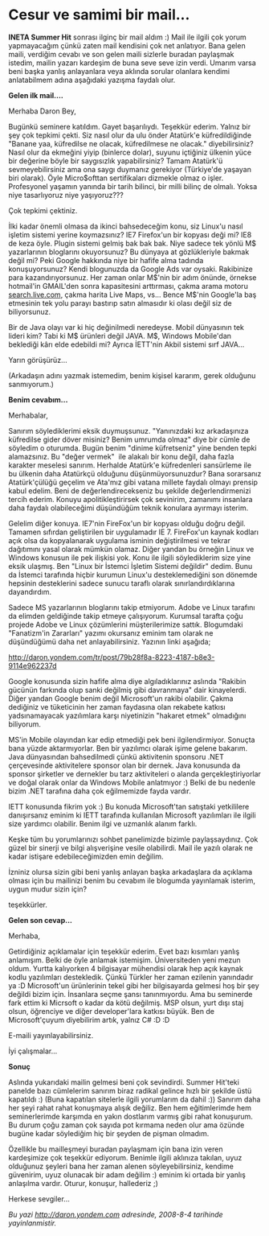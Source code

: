 # Cesur ve samimi bir mail...
**INETA Summer Hit** sonrası ilginç bir mail aldım :) Mail ile ilgili
çok yorum yapmayacağım çünkü zaten mail kendisini çok net anlatıyor.
Bana gelen maili, verdiğim cevabı ve son gelen maili sizlerle buradan
paylaşmak istedim, mailin yazarı kardeşim de buna seve seve izin verdi.
Umarım varsa beni başka yanlış anlayanlara veya aklında sorular olanlara
kendimi anlatabilmem adına aşağıdaki yazışma faydalı olur.

**Gelen ilk mail....**

Merhaba Daron Bey,

Bugünkü seminere katıldım. Gayet başarılıydı. Teşekkür ederim. Yalnız
bir şey çok tepkimi çekti. Siz nasıl olur da ulu önder Atatürk'e
küfredildiğinde "Banane yaa, küfredilse ne olacak, küfredilmese ne
olacak." diyebilirsiniz? Nasıl olur da ekmeğini yiyip (binlerce dolar),
suyunu içtiğiniz ülkenin yüce bir değerine böyle bir saygısızlık
yapabilirsiniz? Tamam Atatürk'ü sevmeyebilirsiniz ama ona saygı duymanız
gerekiyor (Türkiye'de yaşayan biri olarak). Öyle Micro\$ofttan
sertifikaları dizmekle olmaz o işler. Profesyonel yaşamın yanında bir
tarih bilinci, bir milli bilinç de olmalı. Yoksa niye tasarlıyoruz niye
yaşıyoruz???

Çok tepkimi çektiniz.

İlki kadar önemli olmasa da ikinci bahsedeceğim konu, siz Linux'u nasıl
işletim sistemi yerine koymazsınız? IE7 Firefox'un bir kopyası deği mi?
IE8 de keza öyle. Plugin sistemi gelmiş bak bak bak. Niye sadece tek
yönlü M\$ yazarlarının bloglarını okuyorsunuz? Bu dünyaya at
gözlükleriyle bakmak değil mi? Peki Google hakkında niye bir hafife alma
tadında konuşuyorsunuz? Kendi blogunuzda da Google Ads var oysaki.
Rakibinize para kazandırıyorsunuz. Her zaman onlar M\$'nin bir adım
önünde, örnekse hotmail'in GMAIL'den sonra kapasitesini arttırması,
çakma arama motoru [search.live.com](http://search.live.com), çakma
harita Live Maps, vs... Bence M\$'nin Google'la baş etmesinin tek yolu
parayı bastırıp satın almasıdır ki olası değil siz de biliyorsunuz.

Bir de Java olayı var ki hiç değinilmedi neredeyse. Mobil dünyasının tek
lideri kim? Tabi ki M\$ ürünleri değil JAVA. M\$, Windows Mobile'dan
beklediği kârı elde edebildi mi? Ayrıca İETT'nin Akbil sistemi sırf
JAVA...

Yarın görüşürüz...

(Arkadaşın adını yazmak istemedim, benim kişisel kararım, gerek olduğunu
sanmıyorum.)

**Benim cevabım...**

Merhabalar,  

Sanırım söylediklerimi eksik duymuşsunuz. "Yanınızdaki kız arkadaşınıza
küfredilse gider döver misiniz? Benim umrumda olmaz" diye bir cümle de
söyledim o oturumda. Bugün benim "dinime küfretseniz" yine benden tepki
alamazsınız. Bu "değer vermek"  ile alakalı bir konu değil, daha fazla
karakter meselesi sanırım. Herhalde Atatürk'e küfredenleri sansürleme
ile bu ülkenin daha Atatürkçü olduğunu düşünmüyorsunuzdur? Bana
sorarsanız Atatürk'çülüğü geçelim ve Ata'mız gibi vatana millete faydalı
olmayı prensip kabul edelim. Beni de değerlendirecekseniz bu şekilde
değerlendirmenizi tercih ederim. Konuyu apolitikleştirirsek çok
sevinirim, zamanımı insanlara daha faydalı olabileceğimi düşündüğüm
teknik konulara ayırmayı isterim.  

Gelelim diğer konuya. IE7'nin FireFox'un bir kopyası olduğu doğru değil.
Tamamen sıfırdan geliştirilen bir uygulamadır IE 7. FireFox'un kaynak
kodları açık olsa da kopyalanarak uygulama isminin değiştirilmesi ve
tekrar dağıtımını yasal olarak mümkün olamaz. Diğer yandan bu örneğin
Linux ve Windows konusun ile pek ilişkisi yok. Konu ile ilgili
söylediklerim size yine eksik ulaşmış. Ben "Linux bir İstemci İşletim
Sistemi değildir" dedim. Bunu da İstemci tarafında hiçbir kurumun
Linux'u desteklemediğini son dönemde hepsinin desteklerini sadece sunucu
taraflı olarak sınırlandırdıklarına dayandırdım.  

Sadece MS yazarlarının bloglarını takip etmiyorum. Adobe ve Linux
tarafını da elimden geldiğinde takip etmeye çalışıyorum. Kurumsal
tarafta çoğu projede Adobe ve Linux çözümlerini müşterilerimize sattık.
Blogumdaki "Fanatizm'in Zararları" yazımı okursanız eminim tam olarak ne
düşündüğümü daha net anlayabilirsiniz. Yazının linki aşağıda;  

<http://daron.yondem.com/tr/post/79b28f8a-8223-4187-b8e3-9114e962237d>  

Google konusunda sizin hafife alma diye algıladıklarınız aslında
"Rakibin gücünün farkında olup sanki değilmiş gibi davranmaya" dair
kinayelerdi. Diğer yandan Google benim değil Microsoft'un rakibi
olabilir. Çakma dediğiniz ve tüketicinin her zaman faydasına olan
rekabete katkısı yadsınamayacak yazılımlara karşı niyetinizin "hakaret
etmek" olmadığını biliyorum.  

MS'in Mobile olayından kar edip etmediği pek beni ilgilendirmiyor.
Sonuçta bana yüzde aktarmıyorlar. Ben bir yazılımcı olarak işime gelene
bakarım. Java dünyasından bahsedilmedi çünkü aktivitenin sponsoru .NET
çerçevesinde aktivitelere sponsor olan bir dernek. Java konusunda da
sponsor şirketler ve dernekler bu tarz aktiviteleri o alanda
gerçekleştiriyorlar ve doğal olarak onlar da Windows Mobile anlatmıyor
:) Belki de bu nedenle bizim .NET tarafına daha çok eğilmemizde fayda
vardır.  

IETT konusunda fikrim yok :) Bu konuda Microsoft'tan satıştaki
yetkililere danışırsanız eminim ki IETT tarafında kullanılan Microsoft
yazılımları ile ilgili size yardımcı olabilir. Benim ilgi ve uzmanlık
alanım farklı.  

Keşke tüm bu yorumlarınızı sohbet panelimizde bizimle paylaşsaydınız.
Çok güzel bir sinerji ve bilgi alışverişine vesile olabilirdi. Mail ile
yazılı olarak ne kadar istişare edebileceğimizden emin değilim.  

İzniniz olursa sizin gibi beni yanlış anlayan başka arkadaşlara da
açıklama olması için bu mailinizi benim bu cevabım ile blogumda
yayınlamak isterim, uygun mudur sizin için?  

teşekkürler.

**Gelen son cevap...**

Merhaba,

Getirdiğiniz açıklamalar için teşekkür ederim. Evet bazı kısımları
yanlış anlamışım. Belki de öyle anlamak istemişim. Üniversiteden yeni
mezun oldum. Yurtta kalıyorken 4 bilgisayar mühendisi olarak hep açık
kaynak kodlu yazılımları destekledik. Çünkü Türkler her zaman ezilenin
yanındadır ya :D Microsoft'un ürünlerinin tekel gibi her bilgisayarda
gelmesi hoş bir şey değildi bizim için. İnsanlara seçme şansı
tanınmıyordu. Ama bu seminerde fark ettim ki Micrsoft o kadar da kötü
değilmiş. MSP olsun, yurt dışı staj olsun, öğrenciye ve diğer
developer'lara katkısı büyük. Ben de Microsoft'çuyum diyebilirim artık,
yalnız C\# :D :D

E-maili yayınlayabilirsiniz.

İyi çalışmalar...

**Sonuç**

Aslında yukarıdaki mailin gelmesi beni çok sevindirdi. Summer Hit'teki
panelde bazı cümlelerim sanırım biraz radikal gelince hızlı bir şekilde
üstü kapatıldı :) (Buna kapatılan sitelerle ilgili yorumlarım da dahil
:)) Sanırım daha her şeyi rahat rahat konuşmaya alışık değiliz. Ben hem
eğitimlerimde hem seminerlerimde karşımda en yakın dostlarım varmış gibi
rahat konuşurum. Bu durum çoğu zaman çok sayıda pot kırmama neden olur
ama özünde bugüne kadar söylediğim hiç bir şeyden de pişman olmadım.

Özellikle bu mailleşmeyi buradan paylaşmam için bana izin veren
kardeşimize çok teşekkür ediyorum. Benimle ilgili aklınıza takılan, uyuz
olduğunuz şeyleri bana her zaman alenen söyleyebilirsiniz, kendime
güvenirim, uyuz olunacak bir adam değilim :) eminim ki ortada bir yanlış
anlaşılma vardır. Oturur, konuşur, hallederiz ;)

Herkese sevgiler...



*Bu yazi http://daron.yondem.com adresinde, 2008-8-4 tarihinde yayinlanmistir.*
